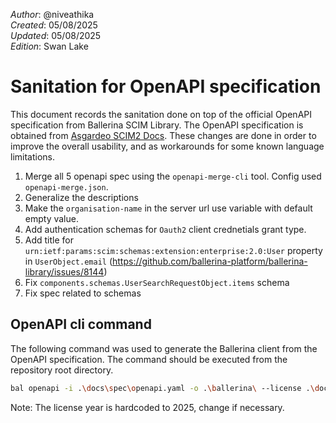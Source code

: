 _Author_:  @niveathika \
_Created_: 05/08/2025 \
_Updated_: 05/08/2025 \
_Edition_: Swan Lake

# Sanitation for OpenAPI specification

This document records the sanitation done on top of the official OpenAPI specification from Ballerina SCIM Library. 
The OpenAPI specification is obtained from [Asgardeo SCIM2 Docs](https://wso2.com/asgardeo/docs/apis/scim2/).
These changes are done in order to improve the overall usability, and as workarounds for some known language limitations.

1. Merge all 5 openapi spec using the `openapi-merge-cli` tool. Config used `openapi-merge.json`.
2. Generalize the descriptions
3. Make the `organisation-name` in the server url use variable with default empty value.
4. Add authentication schemas for `Oauth2` client crednetials grant type.
5. Add title for `urn:ietf:params:scim:schemas:extension:enterprise:2.0:User` property in `UserObject.email` (https://github.com/ballerina-platform/ballerina-library/issues/8144)
6. Fix `components.schemas.UserSearchRequestObject.items` schema
7. Fix spec related to schemas

## OpenAPI cli command

The following command was used to generate the Ballerina client from the OpenAPI specification. The command should be executed from the repository root directory.

```bash
bal openapi -i .\docs\spec\openapi.yaml -o .\ballerina\ --license .\docs\license.txt --mode client
```
Note: The license year is hardcoded to 2025, change if necessary.
